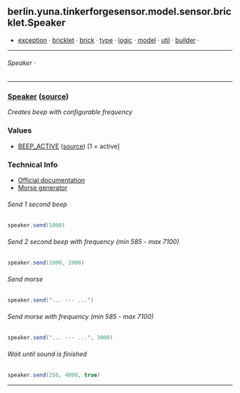 
## berlin.yuna.tinkerforgesensor.model.sensor.bricklet.Speaker
* [exception](https://github.com/YunaBraska/tinkerforge-sensor/blob/master/readmeDoc/berlin/yuna/tinkerforgesensor/model/exception/README.md) · [bricklet](https://github.com/YunaBraska/tinkerforge-sensor/blob/master/readmeDoc/berlin/yuna/tinkerforgesensor/model/sensor/bricklet/README.md) · [brick](https://github.com/YunaBraska/tinkerforge-sensor/blob/master/readmeDoc/berlin/yuna/tinkerforgesensor/model/sensor/brick/README.md) · [type](https://github.com/YunaBraska/tinkerforge-sensor/blob/master/readmeDoc/berlin/yuna/tinkerforgesensor/model/type/README.md) · [logic](https://github.com/YunaBraska/tinkerforge-sensor/blob/master/readmeDoc/berlin/yuna/tinkerforgesensor/logic/README.md) · [model](https://github.com/YunaBraska/tinkerforge-sensor/blob/master/readmeDoc/berlin/yuna/tinkerforgesensor/model/README.md) · [util](https://github.com/YunaBraska/tinkerforge-sensor/blob/master/readmeDoc/berlin/yuna/tinkerforgesensor/util/README.md) · [builder](https://github.com/YunaBraska/tinkerforge-sensor/blob/master/readmeDoc/berlin/yuna/tinkerforgesensor/model/builder/README.md) · 

---
###### Speaker · 

---

### [Speaker](https://github.com/YunaBraska/tinkerforge-sensor/blob/master/readmeDoc/berlin/yuna/tinkerforgesensor/model/sensor/bricklet/Speaker.md) ([source](src/main/java/berlin/yuna/tinkerforgesensor/model/sensor/bricklet/Speaker.java))

*Creates beep with configurable frequency*

### Values

* [BEEP_ACTIVE](https://github.com/YunaBraska/tinkerforge-sensor/blob/master/readmeDoc/berlin/yuna/tinkerforgesensor/model/type/ValueType.md) ([source](src/main/java/berlin/yuna/tinkerforgesensor/model/type/ValueType.java)) [1 = active]
### Technical Info

* [Official documentation](https://www.tinkerforge.com/de/doc/Hardware/Bricklets/Piezo_Speaker.html)
* [Morse generator](https://morsecode.scphillips.com/translator.html)
###### Send 1 second beep
```java
speaker.send(1000)
```

###### Send 2 second beep with frequency (min 585 - max 7100)
```java
speaker.send(1000, 2000)
```

###### Send morse
```java
speaker.send("... --- ...")
```

###### Send morse with frequency (min 585 - max 7100)
```java
speaker.send("... --- ...", 3000)
```

###### Wait until sound is finished
```java
speaker.send(256, 4000, true)
```

--- 
